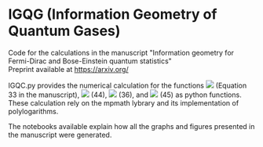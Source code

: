 

# IGQG (Information Geometry of Quantum Gases)
Code for the calculations in the manuscript    "Information geometry for Fermi-Dirac and Bose-Einstein quantum statistics" <br>
Preprint available at <url>https://arxiv.org/</url>

IGQC.py provides the numerical calculation for the functions <img src="https://render.githubusercontent.com/render/math?math=\mathcal{A}">  (Equation 33 in the manuscript), <img src="https://render.githubusercontent.com/render/math?math=\mathcal{A}_c"> (44), <img src="https://render.githubusercontent.com/render/math?math=\mathcal{B}"> (36), and <img src="https://render.githubusercontent.com/render/math?math=\mathcal{B}_c"> (45) as python functions. These calculation rely on the mpmath lybrary and its implementation of polylogarithms.

The notebooks available explain how all the graphs and figures presented in the manuscript were generated.
